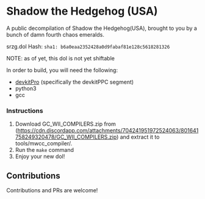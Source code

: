 # Shadow the Hedgehog (USA)

A public decompilation of Shadow the Hedgehog(USA), brought to you by a bunch of damn fourth chaos emeralds.

srzg.dol Hash: `sha1: b6a0eaa2352428a0d9fabaf81e128c5618281326`

NOTE: as of yet, this dol is not yet shiftable

In order to build, you will need the following:
* [devkitPro](https://devkitpro.org/wiki/Getting_Started) (specifically the devkitPPC segment)
* python3
* gcc

### Instructions

1. Download GC_WII_COMPILERS.zip from (https://cdn.discordapp.com/attachments/704241951972524063/801641758249320478/GC_WII_COMPILERS.zip) and extract it to tools/mwcc_compiler/.
2. Run the `make` command
3. Enjoy your new dol!

## Contributions

Contributions and PRs are welcome!
